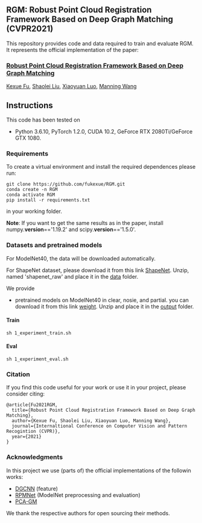## RGM: Robust Point Cloud Registration Framework Based on Deep Graph Matching (CVPR2021)
This repository provides code and data required to train and evaluate RGM. It represents the official implementation of the paper:

### [Robust Point Cloud Registration Framework Based on Deep Graph Matching](https://arxiv.org/abs/2103.04256v1)

[Kexue Fu](https://github.com/fukexue), [Shaolei Liu](https://github.com/slliuEric), [Xiaoyuan Luo](https://github.com/XiaoyuanL73), [Manning Wang]()


## Instructions
This code has been tested on 
- Python 3.6.10, PyTorch 1.2.0, CUDA 10.2, GeForce RTX 2080Ti/GeForce GTX 1080.

### Requirements
To create a virtual environment and install the required dependences please run:
```shell
git clone https://github.com/fukexue/RGM.git
conda create -n RGM
conda activate RGM
pip install -r requirements.txt
```
in your working folder.

**Note**: If you want to get the same results as in the paper, install numpy.__version__=='1.19.2' and scipy.__version__=='1.5.0'.

### Datasets and pretrained models
For ModelNet40, the data will be downloaded automatically.

For ShapeNet dataset, please download it from this link [ShapeNet](https://drive.google.com/file/d/1eC0ygbzXUIP1H7T_jtX0tCiMnPgCyUOE/view?usp=sharing). Unzip, named 'shapenet_raw' and place it in the [data](data) folder.

We provide 
- pretrained models on ModelNet40 in clear, nosie, and partial.
you can download it from this link [weight](https://drive.google.com/file/d/1vwtnSG3YAeVRRgCBVaRAIn_mC6Nnb7-U/view?usp=sharing). Unzip and place it in the [output](output) folder.

#### Train
```shell
sh 1_experiment_train.sh
```

#### Eval
```shell
sh 1_experiment_eval.sh
```

### Citation
If you find this code useful for your work or use it in your project, please consider citing:

```shell
@article{Fu2021RGM,
  title={Robust Point Cloud Registration Framework Based on Deep Graph Matching},
  author={Kexue Fu, Shaolei Liu, Xiaoyuan Luo, Manning Wang},
  journal={Internaltional Conference on Computer Vision and Pattern Recogintion (CVPR)},
  year={2021}
}
```

### Acknowledgments
In this project we use (parts of) the official implementations of the followin works: 

- [DGCNN](https://github.com/WangYueFt/dgcnn) (feature)
- [RPMNet](https://github.com/yewzijian/RPMNet) (ModelNet preprocessing and evaluation)
- [PCA-GM](https://github.com/Thinklab-SJTU/PCA-GM.git)

 We thank the respective authors for open sourcing their methods.